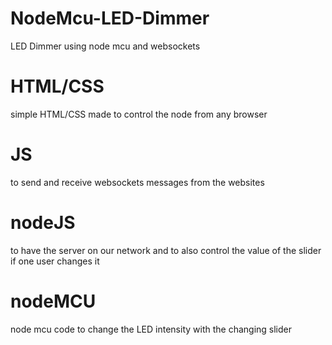 # NodeMcu-LED-Dimmer
LED Dimmer using node mcu and websockets
# HTML/CSS
simple HTML/CSS made to control the node from any browser
# JS 
to send and receive websockets messages from the websites
# nodeJS
to have the server on our network and to also control the value of the slider if one user changes it
# nodeMCU 
node mcu code to change the LED intensity with the changing slider
